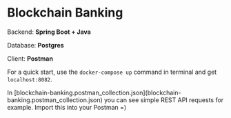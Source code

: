 <h1>Blockchain Banking</h1>

<p>Backend: <strong>Spring Boot + Java</strong></p>
<p>Database: <strong>Postgres</strong></p>
<p>Client: <strong>Postman</strong></p>

<p>For a quick start, use the <code>docker-compose up</code> command in terminal
and get <code>localhost:8082</code>.</p>
<p>In [blockchain-banking.postman_collection.json](blockchain-banking.postman_collection.json) you can see 
simple REST API requests for example. Import this into your Postman =)</p>
